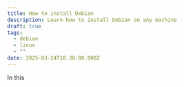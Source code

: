 ```yaml
---
title: How to install Debian
description: Learn how to install Debian on any machine
draft: true
tags:
  - debian
  - linux
  - ""
date: 2025-03-24T18:30:00.000Z
---
```

In this
